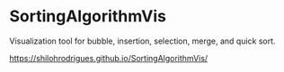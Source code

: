 # SortingAlgorithmVis

Visualization tool for bubble, insertion, selection, merge, and quick sort.

https://shilohrodrigues.github.io/SortingAlgorithmVis/
